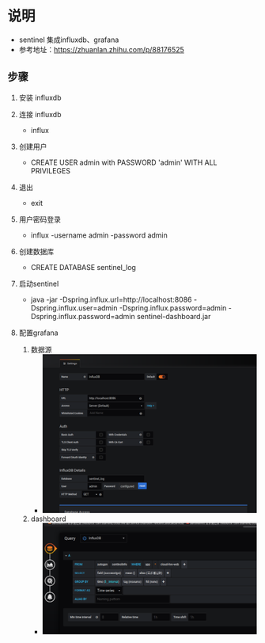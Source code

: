 # 说明

* sentinel 集成influxdb、grafana
* 参考地址：https://zhuanlan.zhihu.com/p/88176525

## 步骤
 
1. 安装 influxdb  
1. 连接 influxdb  
    * influx
1. 创建用户  
    * CREATE USER admin with PASSWORD 'admin' WITH ALL PRIVILEGES
1. 退出  
    * exit
1. 用户密码登录  
    * influx -username admin -password admin
1. 创建数据库  
    * CREATE DATABASE sentinel_log
1. 启动sentinel
    * java -jar -Dspring.influx.url=http://localhost:8086 -Dspring.influx.user=admin -Dspring.influx.password=admin -Dspring.influx.password=admin sentinel-dashboard.jar

1. 配置grafana

    1. 数据源
        * ![](img/shujuyuan.png)
    2. dashboard
        * ![](img/dashboard.png)

 